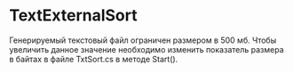 # TextExternalSort

Генерируемый текстовый файл ограничен размером в 500 мб. Чтобы увеличить данное значение необходимо изменить показатель размера в байтах в файле TxtSort.cs в методе Start().
